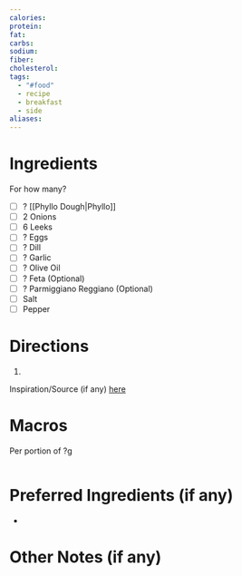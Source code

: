 ```yaml
---
calories: 
protein: 
fat: 
carbs: 
sodium: 
fiber: 
cholesterol: 
tags:
  - "#food"
  - recipe
  - breakfast
  - side
aliases:
---
```

# Ingredients
For how many?
- [ ] ? [[Phyllo Dough|Phyllo]]
- [ ] 2 Onions
- [ ] 6 Leeks
- [ ] ? Eggs
- [ ] ? Dill
- [ ] ? Garlic
- [ ] ? Olive Oil
- [ ] ? Feta (Optional)
- [ ] ? Parmiggiano Reggiano (Optional)
- [ ] Salt
- [ ] Pepper

# Directions
1. 

Inspiration/Source (if any) [here]() 
# Macros
Per portion of ?g
```foodiary

```
# Preferred Ingredients (if any)
- 

# Other Notes (if any)

